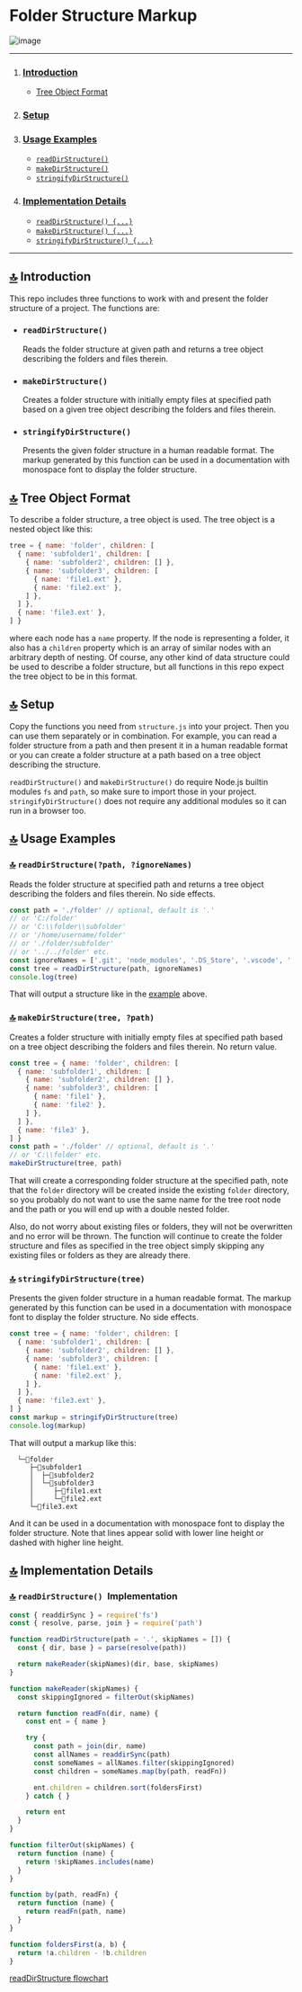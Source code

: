 # Folder Structure Markup

![image](https://github.com/UniBreakfast/folder-structure-markup/assets/19654456/9d6b0fd0-188d-4485-9484-1c726a288261)
<hr>
  
1. ### [Introduction](#-introduction)
    - [Tree Object Format](#-tree-object-format) 
2. ### [Setup](#-setup)
3. ### [Usage Examples](#-usage-examples)
    - [`readDirStructure()`](#-readdirstructurepath-ignorenames)
    - [`makeDirStructure()`](#-makedirstructuretree-path)
    - [`stringifyDirStructure()`](#-stringifydirstructuretree)
4. ### [Implementation Details](#-implementation-details)
    - [`readDirStructure() {...}`](#-readdirstructurepath-ignorenames-1)
    - [`makeDirStructure() {...}`](#-makedirstructuretree-path-1)
    - [`stringifyDirStructure() {...}`](#-stringifydirstructuretree-1)
  
<hr>

## [🔝](#--introduction) Introduction

This repo includes three functions to work with and present the folder structure of a project. The functions are:

- ### `readDirStructure()`
  Reads the folder structure at given path and returns a tree object describing the folders and files therein.

- ### `makeDirStructure()`
  Creates a folder structure with initially empty files at specified path based on a given tree object describing the folders and files therein.

- ### `stringifyDirStructure()`
  Presents the given folder structure in a human readable format. The markup generated by this function can be used in a documentation with monospace font to display the folder structure.

## [🔝](#--introduction) Tree Object Format

To describe a folder structure, a tree object is used. The tree object is a nested object like this:

```js
tree = { name: 'folder', children: [
  { name: 'subfolder1', children: [
    { name: 'subfolder2', children: [] },
    { name: 'subfolder3', children: [
      { name: 'file1.ext' },
      { name: 'file2.ext' },
    ] },
  ] },
  { name: 'file3.ext' },
] }
```

where each node has a `name` property. If the node is representing a folder, it also has a `children` property which is an array of similar nodes with an arbitrary depth of nesting. Of course, any other kind of data structure could be used to describe a folder structure, but all functions in this repo expect the tree object to be in this format.

## [🔝](#--introduction) Setup

Copy the functions you need from `structure.js` into your project. Then you can use them separately or in combination. For example, you can read a folder structure from a path and then present it in a human readable format or you can create a folder structure at a path based on a tree object describing the structure.

`readDirStructure()` and `makeDirStructure()` do require Node.js builtin modules `fs` and `path`, so make sure to import those in your project. `stringifyDirStructure()` does not require any additional modules so it can run in a browser too.

## [🔝](#--introduction) Usage Examples

### [🔝](#--introduction) `readDirStructure(?path, ?ignoreNames)`

Reads the folder structure at specified path and returns a tree object describing the folders and files therein. No side effects.

```js
const path = './folder' // optional, default is '.'
// or 'C:/folder'
// or 'C:\\folder\\subfolder'
// or '/home/username/folder'
// or './folder/subfolder'
// or '../../folder' etc.
const ignoreNames = ['.git', 'node_modules', '.DS_Store', '.vscode', '.gitignore'] // optional, default is []
const tree = readDirStructure(path, ignoreNames)
console.log(tree)
``` 

That will output a structure like in the [example](#tree-object-format) above.

### [🔝](#--introduction) `makeDirStructure(tree, ?path)`

Creates a folder structure with initially empty files at specified path based on a tree object describing the folders and files therein. No return value.

```js
const tree = { name: 'folder', children: [
  { name: 'subfolder1', children: [
    { name: 'subfolder2', children: [] },
    { name: 'subfolder3', children: [
      { name: 'file1' },
      { name: 'file2' },
    ] },
  ] },
  { name: 'file3' },
] }
const path = './folder' // optional, default is '.'
// or 'C:\\folder' etc.
makeDirStructure(tree, path)
```
That will create a corresponding folder structure at the specified path, note that the `folder` directory will be created inside the existing `folder` directory, so you probably do not want to use the same name for the tree root node and the path or you will end up with a double nested folder.

Also, do not worry about existing files or folders, they will not be overwritten and no error will be thrown. The function will continue to create the folder structure and files as specified in the tree object simply skipping any existing files or folders as they are already there.

### [🔝](#--introduction) `stringifyDirStructure(tree)`

Presents the given folder structure in a human readable format. The markup generated by this function can be used in a documentation with monospace font to display the folder structure. No side effects.

```js
const tree = { name: 'folder', children: [
  { name: 'subfolder1', children: [
    { name: 'subfolder2', children: [] },
    { name: 'subfolder3', children: [
      { name: 'file1.ext' },
      { name: 'file2.ext' },
    ] },
  ] },
  { name: 'file3.ext' },
] }
const markup = stringifyDirStructure(tree)
console.log(markup)
```
That will output a markup like this:

```
  └─📁folder
     ├─📁subfolder1
     │  ├─📁subfolder2
     │  └─📁subfolder3
     │     ├─📄file1.ext
     │     └─📄file2.ext
     └─📄file3.ext
```
And it can be used in a documentation with monospace font to display the folder structure. Note that lines appear solid with lower line height or dashed with higher line height.

## [🔝](#--introduction) Implementation Details

### [🔝](#--introduction) `readDirStructure() `Implementation

```js
const { readdirSync } = require('fs')
const { resolve, parse, join } = require('path')

function readDirStructure(path = '.', skipNames = []) {
  const { dir, base } = parse(resolve(path))

  return makeReader(skipNames)(dir, base, skipNames)
}

function makeReader(skipNames) {
  const skippingIgnored = filterOut(skipNames)

  return function readFn(dir, name) {
    const ent = { name }

    try {
      const path = join(dir, name)
      const allNames = readdirSync(path)
      const someNames = allNames.filter(skippingIgnored)
      const children = someNames.map(by(path, readFn))

      ent.children = children.sort(foldersFirst)
    } catch { }

    return ent
  }
}

function filterOut(skipNames) {
  return function (name) {
    return !skipNames.includes(name)
  }
}

function by(path, readFn) {
  return function (name) {
    return readFn(path, name)
  }
}

function foldersFirst(a, b) {
  return !a.children - !b.children
}
```

[readDirStructure flowchart](read-dir-structure.png)
